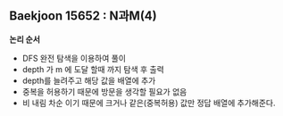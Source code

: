 ## Baekjoon 15652 : N과M(4)

**논리 순서**

- DFS 완전 탐색을 이용하여 풀이
- depth 가 m 에 도달 할때 까지 탐색 후 출력
- depth를 늘려주고 해당 값을 배열에 추가
- 중복을 허용하기 때문에 방문을 생각할 필요가 없음
- 비 내림 차순 이기 때문에 크거나 같은(중복허용) 값만 정답 배열에 추가해준다.